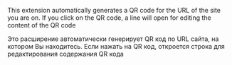 This extension automatically generates a QR code for the URL of the site you are on. If you click on the QR code, a line will open for editing the content of the QR code

Это расширение автоматически генерирует QR код по URL сайта, на котором Вы находитесь. Если нажать на QR код, откроется строка для редактирования содержания QR кода